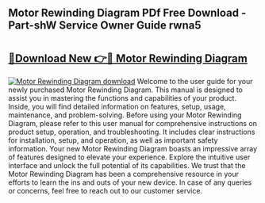 ## Motor Rewinding Diagram PDf Free Download - Part-shW Service Owner Guide rwna5

# <h2><a href="http://dflkkrd.blite.top/?on=Motor+Rewinding+Diagram">🔗Download New 👉🔴 Motor Rewinding Diagram</a></h2>

[![Motor Rewinding Diagram download](https://i.imgur.com/lujVjoI.png)](http://dflkkrd.blite.top/?on=Motor+Rewinding+Diagram)
Welcome to the user guide for your newly purchased Motor Rewinding Diagram. This manual is designed to assist you in mastering the functions and capabilities of your product. Inside, you will find detailed information on features, setup, usage, maintenance, and problem-solving. Before using your Motor Rewinding Diagram, please refer to this user manual for comprehensive instructions on product setup, operation, and troubleshooting. It includes clear instructions for installation, setup, and operation, as well as important safety information. Your new Motor Rewinding Diagram boasts an impressive array of features designed to elevate your experience. Explore the intuitive user interface and unlock the full potential of its capabilities. We trust that the Motor Rewinding Diagram has been a comprehensive resource in your efforts to learn the ins and outs of your new device. In case of any queries or concerns, feel free to reach out to our customer service.
